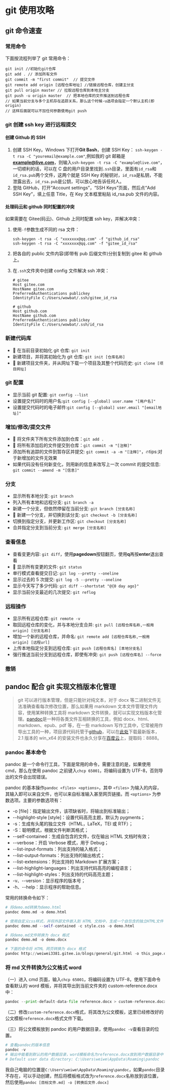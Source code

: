 # git 使用攻略

## git 命令速查

### 常用命令

下面按流程列举了 git 常用命令：

```git
git init //初始化git仓库
git add . // 添加所有文件
git commit -m "first commit"  // 提交文件
git remote add origin [远程仓库地址] //链接远程仓库，创建主分支
git pull origin master // 拉取远程仓库到本地主分支
git push -u origin master  // 把本地仓库的文件推送到远程仓库
// 如果当前分支与多个主机存在追踪关系，那么这个时候-u选项会指定一个默认主机(即origin)
// 这样后面就可以不加任何参数使用git push
```

### git 创建 ssh key 进行远程提交

#### 创建 Github 的 SSH

1. 创建 SSH Key。Windows 下打开**Git Bash**，创建 SSH Key：
   `ssh-keygen -t rsa -C "youremail@example.com"`,例如我的 git 邮箱是**example@live.com**，则输入`ssh-keygen -t rsa -C "example@live.com"`，一切顺利的话，可以在 C 盘的用户目录里找到`.ssh`目录，里面有`id_rsa`和`id_rsa.pub`两个文件，这两个就是 SSH Key 的秘钥对，`id_rsa`是私钥，不能泄露出去，`id_rsa.pub`是公钥，可以放心地告诉任何人。
2. 登陆 GitHub，打开“Account settings”，“SSH Keys”页面，然后点“Add SSH Key”，填上任意 Title，在 Key 文本框里粘贴 id_rsa.pub 文件的内容。

#### 处理码云和 github 同时配置的冲突

如果需要在 Gitee(码云)、Github 上同时配置 ssh key，并解决冲突：

1. 使用`-f`参数生成不同的 rsa 文件：

   ```git
   ssh-keygen -t rsa -C "xxxxxxx@qq.com" -f "github_id_rsa"
   ssh-keygen -t rsa -C "xxxxxxx@qq.com" -f "gitee_id_rsa"
   ```

2. 把各自的 public 文件内容(即带有 pub 后缀文件)分别复制到 gitee 和 github 上。
3. 在`.ssh`文件夹中创建 config 文件解决 ssh 冲突：

   ```git
   # gitee
   Host gitee.com
   HostName gitee.com
   PreferredAuthentications publickey
   IdentityFile C:/Users/wowbat/.ssh/gitee_id_rsa

   # github
   Host github.com
   HostName github.com
   PreferredAuthentications publickey
   IdentityFile C:/Users/wowbat/.ssh/id_rsa

   ```

### 新建代码库

- 🍞 在当前目录初始化 git 仓库: `git init`
- 新建项目，并将其初始化为 git 仓库: `git init [仓库名称]`
- 🍞 新建项目文件夹，并从网址下载一个项目及其整个代码历史: `git clone [项目网址]`

### git 配置

- 显示当前 git 配置: `git config --list`
- 设置提交代码时的用户名:`git config [--global] user.name "[用户名]"`
- 设置提交代码时的电子邮件:`git config [--global] user.email "[email地址]"`

### 增加/修改/提交文件

- 🍞 将文件夹下所有文件添加到仓库：`git add .`
- 🍞 将所有添加后的文件提交到仓库：`git commit -m "[注释]"`
- 添加所有追踪的文件到暂存区并提交: `git commit -a -m "[注释]"`，🔥tips:对于新增加的文件无效果
- 如果代码没有任何新变化，则用新的信息来改写上一次 commit 的提交信息: `git commit --amend -m "[信息]"`

### 分支

- 显示所有本地分支: `git branch`
- 列入所有本地和远程分支: `git branch -a`
- 新建一个分支，但依然停留在当前分支: `git branch [分支名称]`
- 🍞 新建一个分支，并切换到该分支: `git checkout -b [分支名称]`
- 切换到指定分支，并更新工作区: `git checkout [分支名称]`
- 合并指定分支到当前分支: `git merge [分支名称]`

### 查看信息

- 查看变更内容: `git diff`，使用**pagedown**按钮翻页，使用**q**再按**enter**退出查看
- 🍞 显示所有变更的文件: `git status`
- 单行模式查看提交日记: `git log --pretty --oneline`
- 显示过去的 5 次提交: `git log -5 --pretty --oneline`
- 显示今天写了多少代码: `git diff --shortstat "@{0 day ago}"`
- 显示当前分支最近的几次提交: `git reflog`

### 远程操作

- 显示所有远程仓库: `git remote -v`
- 取回远程仓库的变化，并与本地分支合并: `git pull [远程仓库名称,一般用origin] [分支名称]`
- 增加一个新的远程仓库，并命名: `git remote add [远程仓库名称,一般用origin] [远程url]`
- 上传本地指定分支到远程仓库: `git push [远程仓库名] [本地分支名]`
- 强行推送当前分支到远程仓库，即使有冲突: `git push [远程仓库名] --force`

### 撤销

## pandoc 配合 git 实现文档版本化管理

> git 可以进行版本管理，但是只能针对纯文本，对于 docx 等二进制文件无法准确查看每次修改位置，那么如果用 markdown 文本文件管理文件内容，使用某种转换工具将 markdown 文件转换，就可以实现文档版本化管理。[pandoc](https://pandoc.org/)是一种将各类文件互相转换的工具，例如 docx、html、markdown、epub、pdf 等，在一些 markdown 写作工具中，它常被用作导出工具的一种，项目源代码托管于[github](https://github.com/jgm/pandoc)，可以在[此处](https://github.com/jgm/pandoc/releases)下载最新版本，2.1 版本的 win_x64 的安装文件也永久分享在[百度云](https://pan.baidu.com/s/1O9qzcftRTCP7phYqJgIPiQ)上，提取码：8888。

### pandoc 基本命令

pandoc 是一个命令行工具，下面是常用的命令，需要注意的是，如果使用 cmd，那么在使用 pandoc 之前键入`chcp 65001`，将编码设置为 UTF-8，否则导出的文件会出现错误。

pandoc 的基本操作`pandoc <files> <options>`，其中 `<files>` 为输入的内容，其输入即可以来自文件，也可以来自标准输入甚至网页链接。而 `<options>` 为参数选项。主要的参数选项有：

- -o [file]：指定输出文件，该项缺省时，将输出到标准输出；
- --highlight-style [style]：设置代码高亮主题，默认为 pygments；
- -s：生成有头尾的独立文件（HTML，LaTeX，TEI 或 RTF）；
- -S：聪明模式，根据文件判断其格式；
- --self-contained：生成自包含的文件，仅在输出 HTML 文档时有效；
- --verbose：开启 Verbose 模式，用于 Debug；
- --list-input-formats：列出支持的输入格式；
- --list-output-formats：列出支持的输出格式；
- --list-extensions：列出支持的 Markdown 扩展方案；
- --list-highlight-languages：列出支持代码高亮的编程语言；
- --list-highlight-styles：列出支持的代码高亮主题；
- -v、--version：显示程序的版本号；
- -h、--help：显示程序的帮助信息。

常用的转换命令如下：

```python
# 将demo.md转换为demo.html
pandoc demo.md -o demo.html

# 使用自定义css样式，并将外部文件嵌入到 HTML 文档中，生成一个自包含的独立HTML文件
pandoc demo.md --self-contained -c style.css -o demo.html

# 将demo.md文件转换为 docx 格式
pandoc demo.md -o demo.docx

# 下面的命令将 HTML 网页转换为 docx 格式
pandoc http://weiwei3381.gitee.io/blogs/general/git.html -o this_page.docx
```

### 将 md 文件转换为公文格式 word

（一）进入 cmd 页面，输入`chcp 65001`，将编码设置为 UTF-8，使用下面命令查看默认的 word 模板，并将其导出到当前文件夹的 custom-reference.docx 中：

```python
pandoc --print-default-data-file reference.docx > custom-reference.docx
```

（二）修改`custom-reference.docx`格式，将其改为公文模板，这里已经修改好的公文模板`reference.docx`<a :href="$withBase('/reference.docx')" >格式文件</a>下载。

（三）将公文模板放到 pandoc 的用户数据目录，使用`pandoc -v`查看目录的位置。

```python
# 查看pandoc的版本信息
pandoc -v
# 输出中能看到默认的用户数据目录，word模板命名为reference.docx放到用户数据目录中
# Default user data directory: C:\Users\weiwe\AppData\Roaming\pandoc
```

我自己电脑的位置是`C:\Users\weiwe\AppData\Roaming\pandoc`，如果`pandoc`目录不存在，可以手动创建，然后将模板格式改为`reference.docx`名称放到该位置，然后使用`pandoc [目标文件.md] -o [转换后文件.docx]`

